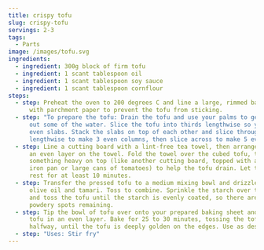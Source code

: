 ```yaml
---
title: crispy tofu
slug: crispy-tofu
servings: 2-3
tags:
  - Parts
image: /images/tofu.svg
ingredients:
  - ingredient: 300g block of firm tofu
  - ingredient: 1 scant tablespoon oil
  - ingredient: 1 scant tablespoon soy sauce
  - ingredient: 1 scant tablespoon cornflour
steps:
  - step: Preheat the oven to 200 degrees C and line a large, rimmed baking sheet
      with parchment paper to prevent the tofu from sticking.
  - step: "To prepare the tofu: Drain the tofu and use your palms to gently squeeze
      out some of the water. Slice the tofu into thirds lengthwise so you have 3
      even slabs. Stack the slabs on top of each other and slice through them
      lengthwise to make 3 even columns, then slice across to make 5 even rows."
  - step: Line a cutting board with a lint-free tea towel, then arrange the tofu in
      an even layer on the towel. Fold the towel over the cubed tofu, then place
      something heavy on top (like another cutting board, topped with a cast
      iron pan or large cans of tomatoes) to help the tofu drain. Let the tofu
      rest for at least 10 minutes.
  - step: Transfer the pressed tofu to a medium mixing bowl and drizzle with the
      olive oil and tamari. Toss to combine. Sprinkle the starch over the tofu,
      and toss the tofu until the starch is evenly coated, so there are no
      powdery spots remaining.
  - step: Tip the bowl of tofu over onto your prepared baking sheet and arrange the
      tofu in an even layer. Bake for 25 to 30 minutes, tossing the tofu
      halfway, until the tofu is deeply golden on the edges. Use as desired.
  - step: "Uses: Stir fry"
---
```

